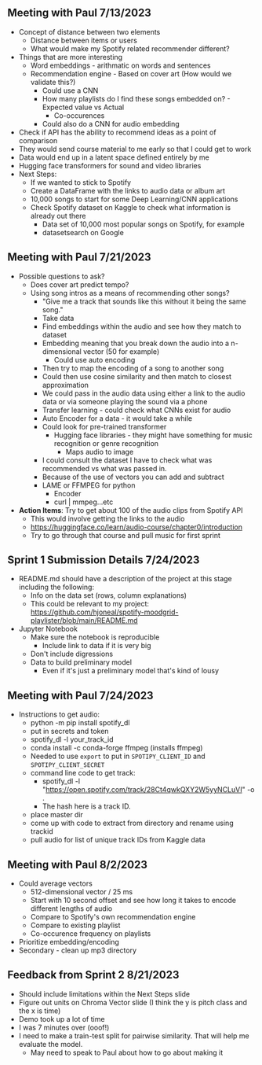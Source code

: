 ## Meeting with Paul 7/13/2023
* Concept of distance between two elements
    * Distance between items or users
    * What would make my Spotify related recommender different?
* Things that are more interesting
    * Word embeddings - arithmatic on words and sentences
    * Recommendation engine - Based on cover art (How would we validate this?)
        * Could use a CNN
        * How many playlists do I find these songs embedded on? - Expected value vs Actual
            * Co-occurences
        * Could also do a CNN for audio embedding
* Check if API has the ability to recommend ideas as a point of comparison
* They would send course material to me early so that I could get to work
* Data would end up in a latent space defined entirely by me
* Hugging face transformers for sound and video libraries
* Next Steps: 
    * If we wanted to stick to Spotify
    * Create a DataFrame with the links to audio data or album art
    * 10,000 songs to start for some Deep Learning/CNN applications
    * Check Spotify dataset on Kaggle to check what information is already out there
        * Data set of 10,000 most popular songs on Spotify, for example
        * datasetsearch on Google

## Meeting with Paul 7/21/2023
* Possible questions to ask?
    * Does cover art predict tempo?
    * Using song intros as a means of recommending other songs?
        * "Give me a track that sounds like this without it being the same song."
        * Take data
        * Find embeddings within the audio and see how they match to dataset
        * Embedding meaning that you break down the audio into a n-dimensional vector (50 for example)
            * Could use auto encoding
        * Then try to map the encoding of a song to another song
        * Could then use cosine similarity and then match to closest approximation
        * We could pass in the audio data using either a link to the audio data or via someone playing the sound via a phone
        * Transfer learning - could check what CNNs exist for audio
        * Auto Encoder for a data - it would take a while
        * Could look for pre-trained transformer 
            * Hugging face libraries - they might have something for music recognition or genre recognition
                * Maps audio to image
        * I could consult the dataset I have to check what was recommended vs what was passed in.
        * Because of the use of vectors you can add and subtract
        * LAME or FFMPEG for python
            * Encoder
            * curl | mmpeg...etc
* **Action Items**: Try to get about 100 of the audio clips from Spotify API
    * This would involve getting the links to the audio
    * https://huggingface.co/learn/audio-course/chapter0/introduction
    * Try to go through that course and pull music for first sprint

## Sprint 1 Submission Details 7/24/2023
* README.md should have a description of the project at this stage including the following:
    * Info on the data set (rows, column explanations)
    * This could be relevant to my project: https://github.com/hjoneal/spotify-moodgrid-playlister/blob/main/README.md
* Jupyter Notebook
    * Make sure the notebook is reproducible
        * Include link to data if it is very big
    * Don't include digressions
    * Data to build preliminary model 
        * Even if it's just a preliminary model that's kind of lousy

## Meeting with Paul 7/24/2023
* Instructions to get audio:
    * python -m pip install spotify_dl
    * put in secrets and token
    * spotify_dl -l your_track_id
    * conda install -c conda-forge ffmpeg (installs ffmpeg)
    * Needed to use `export` to put in `SPOTIPY_CLIENT_ID` and `SPOTIPY_CLIENT_SECRET`
    * command line code to get track:
        * spotify_dl -l "https://open.spotify.com/track/28Ct4qwkQXY2W5yyNCLuVI" -o .
        * The hash here is a track ID. 
    * place master dir
    * come up with code to extract from directory and rename using trackid
    * pull audio for list of unique track IDs from Kaggle data

## Meeting with Paul 8/2/2023
* Could average vectors
    * 512-dimensional vector / 25 ms
    * Start with 10 second offset and see how long it takes to encode different lengths of audio
    * Compare to Spotify's own recommendation engine
    * Compare to existing playlist
    * Co-occurence frequency on playlists
* Prioritize embedding/encoding
* Secondary - clean up mp3 directory

## Feedback from Sprint 2 8/21/2023
* Should include limitations within the Next Steps slide
* Figure out units on Chroma Vector slide (I think the y is pitch class and the x is time)
* Demo took up a lot of time
* I was 7 minutes over (ooof!)
* I need to make a train-test split for pairwise similarity. That will help me evaluate the model.
    * May need to speak to Paul about how to go about making it
    